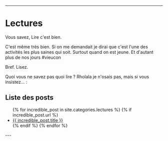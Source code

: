 
---
# Lectures
Vous savez,
Lire c'est bien.

C'est même très bien.
Si on me demandait je dirai que c'est l'une des activités les plus saines qui soit.
Surtout quand on est jeune. Et d'autant plus de nos jours #vieucon

Bref. Lisez.

Quoi vous ne savez pas quoi lire ? Rholala je n'osais pas, mais si vous insistez... :

## Liste des posts
<ul>
  {% for incredible_post in site.categories.lectures %}
    {% if incredible_post.url %}
        <li><a href="{{ site.baseurl }}/{{ incredible_post.url }}">{{ incredible_post.title }}</a></li>
    {% endif %}
  {% endfor %}
</ul>
--- 